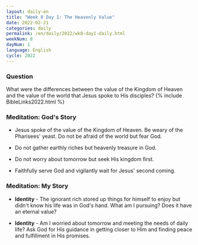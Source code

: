 ```yaml
---
layout: daily-en
title: "Week 8 Day 1: The Heavenly Value"
date: 2022-02-21
categories: daily
permalink: /en/daily/2022/wk8-day1-daily.html
weekNum: 8
dayNum: 1
language: English
cycle: 2022
---
```


### Question     
What were the differences between the value of the Kingdom of Heaven and the value of the world that Jesus spoke to His disciples?
{% include BibleLinks2022.html %} 

### Meditation: God's Story   
+ Jesus spoke of the value of the Kingdom of Heaven. Be weary of the Pharisees' yeast. Do not be afraid of the world but fear God. 

+ Do not gather earthly riches but heavenly treasure in God. 

+ Do not worry about tomorrow but seek His kingdom first. 

+ Faithfully serve God and vigilantly wait for Jesus' second coming. 

### Meditation: My Story   
+ **Identity** - The ignorant rich stored up things for himself to enjoy but didn't know his life was in God's hand. What am I pursuing? Does it have an eternal value? 

+ **Identity** - Am I worried about tomorrow and meeting the needs of daily life? Ask God for His guidance in getting closer to Him and finding peace and fulfillment in His promises. 
